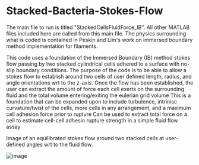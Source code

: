 # Stacked-Bacteria-Stokes-Flow
The main file to run is titled "StackedCellsFluidForce_IB".
All other MATLAB files included here are called from this main file. 
The physics surrounding what is coded is contained in Peskin and Lim's work on immersed boundary method implementation for filaments. 

This code uses a foundation of the Immersed Boundary (IB) method stokes flow passing by two stacked cylindrical cells adhered to a surface with no-slip boundary conditions. 
The purpose of the code is to be able to allow a stokes flow to establish around two cells of user defined length, radius, and angle orientations wrt to the z-axis. 
Once the flow has been established, the user can extract the amount of force each cell exerts on the surrounding fluid and the total volume entering/exiting the eulerian grid volume
This is a foundation that can be expanded upon to include turbulence, intrinisc curvature/twist of the cells, more cells in any arrangement, and a maximum cell adhesion force prior to rupture
Can be used to extract total force on a cell to estimate cell-cell adhesin rupture strength in a simple fluid flow assay

Image of an equilibrated stokes flow around two stacked cells at user-defined angles wrt to the fluid flow.

![image](https://github.com/Fyzzx/Stacked-Bacteria-Stokes-Flow/assets/103218124/e24e1a68-d812-4814-8feb-d196d04adb96)
